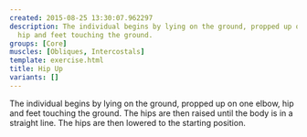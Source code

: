 ```yaml
---
created: 2015-08-25 13:30:07.962297
description: The individual begins by lying on the ground, propped up on one elbow,
  hip and feet touching the ground.
groups: [Core]
muscles: [Obliques, Intercostals]
template: exercise.html
title: Hip Up
variants: []
---
```

The individual begins by lying on the ground, propped up on one elbow, hip and feet touching the ground. The hips are then raised until the body is in a straight line. The hips are then lowered to the starting position.